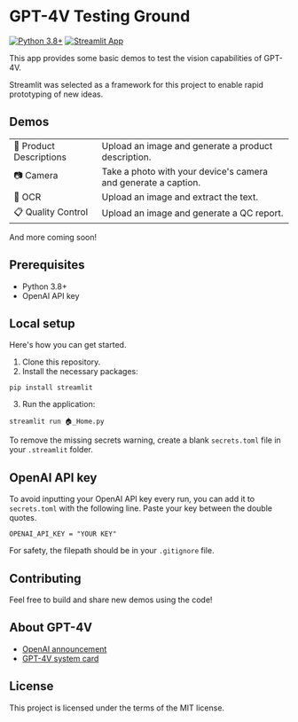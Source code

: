 # GPT-4V Testing Ground

[![Python 3.8+](https://img.shields.io/badge/Python%20-3.8%2B-orange)](https://www.python.org/downloads/)
[![Streamlit App](https://static.streamlit.io/badges/streamlit_badge_black_white.svg)](https://gpt-4v-test.streamlit.app/)

This app provides some basic demos to test the vision capabilities of GPT-4V.

Streamlit was selected as a framework for this project to enable rapid prototyping of new ideas.

## Demos

<table>
  <tr><td>👕 Product Descriptions</td><td>Upload an image and generate a product description.</td></tr>
  <tr><td>📷 Camera</td><td>Take a photo with your device's camera and generate a caption.</td></tr>
  <tr><td>🧾 OCR</td><td>Upload an image and extract the text.</td></tr>
  <tr><td>📋 Quality Control</td><td>Upload an image and generate a QC report.</td></tr>
</table>

And more coming soon!

## Prerequisites

- Python 3.8+
- OpenAI API key

## Local setup

Here's how you can get started.

1. Clone this repository.
2. Install the necessary packages:
```
pip install streamlit
```
3. Run the application:
```
streamlit run 🏠_Home.py
```
To remove the missing secrets warning, create a blank `secrets.toml` file in your `.streamlit` folder.

## OpenAI API key

To avoid inputting your OpenAI API key every run, you can add it to `secrets.toml` with the following line. Paste your key between the double quotes.
```
OPENAI_API_KEY = "YOUR KEY"
```
For safety, the filepath should be in your `.gitignore` file.

## Contributing

Feel free to build and share new demos using the code!

## About GPT-4V

- [OpenAI announcement](https://openai.com/blog/new-models-and-developer-products-announced-at-devday)
- [GPT-4V system card](https://openai.com/research/gpt-4v-system-card)

## License

This project is licensed under the terms of the MIT license.